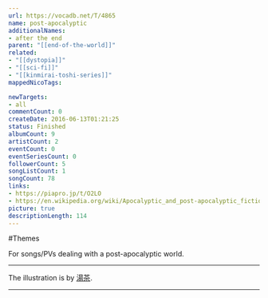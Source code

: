 ```yaml
---
url: https://vocadb.net/T/4865
name: post-apocalyptic
additionalNames: 
- after the end
parent: "[[end-of-the-world]]"
related:
- "[[dystopia]]"
- "[[sci-fi]]"
- "[[kinmirai-toshi-series]]"
mappedNicoTags:

newTargets:
- all
commentCount: 0
createDate: 2016-06-13T01:21:25
status: Finished
albumCount: 9
artistCount: 2
eventCount: 0
eventSeriesCount: 0
followerCount: 5
songListCount: 1
songCount: 78
links: 
- https://piapro.jp/t/O2LO
- https://en.wikipedia.org/wiki/Apocalyptic_and_post-apocalyptic_fiction
picture: true
descriptionLength: 114
---
```


#Themes

For songs/PVs dealing with a post-apocalyptic world.

---
The illustration is by [湯茶](https://piapro.jp/yucha214).

---

